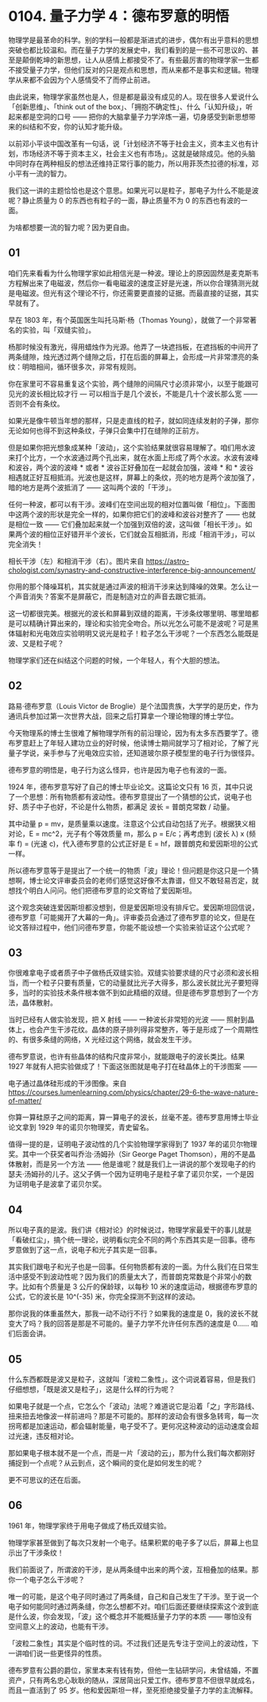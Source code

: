 # 0104. 量子力学 4：德布罗意的明悟

物理学是最革命的科学。别的学科一般都是渐进式的进步，偶尔有出乎意料的思想突破也都比较温和。而在量子力学的发展史中，我们看到的是一些不可思议的、甚至是颠倒乾坤的新思想，让人从感情上都接受不了。有些最厉害的物理学家一生都不接受量子力学，但他们反对的只是观点和思想，而从来都不是事实和逻辑。物理学从来都不会因为个人感情受不了而停止前进。

由此说来，物理学家虽然也是人，但是都是最没有成见的人。现在很多人爱说什么「创新思维」、「think out of the box」、「拥抱不确定性」、什么「认知升级」，听起来都是空洞的口号 —— 把你的大脑拿量子力学淬炼一遍，切身感受到新思想带来的纠结和不安，你的认知才能升级。

以前邓小平谈中国改革有一句话，说「计划经济不等于社会主义，资本主义也有计划，市场经济不等于资本主义，社会主义也有市场」。这就是破除成见。他的头脑中同时存在两种相反的想法还维持正常行事的能力，所以用菲茨杰拉德的标准，邓小平有一流的智力。

我们这一讲的主题恰恰也是这个意思。如果光可以是粒子，那电子为什么不能是波呢？静止质量为 0 的东西也有粒子的一面，静止质量不为 0 的东西也有波的一面。

为啥都想要一流的智力呢？因为更自由。

## 01

咱们先来看看为什么物理学家如此相信光是一种波。理论上的原因固然是麦克斯韦方程解出来了电磁波，然后你一看电磁波的速度正好是光速，所以你合理猜测光就是电磁波。但光有这个理论不行，你还需要更直接的证据。而最直接的证据，其实早就有了。

早在 1803 年，有个英国医生叫托马斯·杨（Thomas Young），就做了一个非常著名的实验，叫「双缝实验」。

杨那时候没有激光，得用蜡烛作为光源。他弄了一块遮挡板，在遮挡板的中间开了两条缝隙，烛光透过两个缝隙之后，打在后面的屏幕上，会形成一片非常漂亮的条纹：明暗相间，循环很多次，非常有规则。

你在家里可不容易重复这个实验，两个缝隙的间隔尺寸必须非常小，以至于能跟可见光的波长相比较才行 — 可以相当于是几个波长，不能是几十个波长那么宽 —— 否则不会有条纹。

如果光是像牛顿当年想的那样，只是走直线的粒子，就如同连续发射的子弹，那你无论如何也得不到这种条纹，子弹只会集中打在缝隙的正前方。

但是如果你把光想象成某种「波动」，这个实验结果就很容易理解了。咱们用水波来打个比方，一个水波通过两个孔出来，就在水面上形成了两个水波。水波有波峰和波谷，两个波的波峰 * 或者 * 波谷正好叠加在一起就会加强，波峰 * 和 * 波谷相遇就正好互相抵消。光波也是这样，屏幕上的条纹，亮的地方是两个波加强了，暗的地方是两个波抵消了 —— 这叫两个波的「干涉」。

任何一种波，都可以有干涉。波峰们在空间出现的相对位置叫做「相位」。下面图中这两个波的形状是完全一样的，如果你把它们的波峰和波谷对整齐了 —— 也就是相位一致 —— 它们叠加起来就一个加强到双倍的波，这叫做「相长干涉」。如果两个波的相位正好错开半个波长，它们就会互相抵消，形成「相消干涉」，可以完全消失！

相长干涉（左）和相消干涉（右）。图片来自 https://astro-chologist.com/synastry-and-constructive-interference-big-announcement/

你用的那个降噪耳机，其实就是通过声波的相消干涉来达到降噪的效果。怎么让一个声音消失？答案不是屏蔽它，而是制造对立的声音去跟它抵消。

这一切都很完美。根据光的波长和屏幕到双缝的距离，干涉条纹哪里明、哪里暗都是可以精确计算出来的，理论和实验完全吻合。所以光怎么可能不是波呢？可是黑体辐射和光电效应实验明明又说光是粒子！粒子怎么干涉呢？一个东西怎么能既是波、又是粒子呢？

物理学家们还在纠结这个问题的时候，一个年轻人，有个大胆的想法。

## 02

路易·德布罗意（Louis Victor de Broglie）是个法国贵族，大学学的是历史，作为通讯兵参加过第一次世界大战，回来之后打算拿一个理论物理的博士学位。

今天物理系的博士生很难了解物理学所有的前沿理论，因为有太多东西要学了。德布罗意赶上了年轻人建功立业的好时候，他读博士期间就学习了相对论，了解了光量子学说，亲手参与了光电效应实验，还知道玻尔原子模型里的电子行为很怪异。

德布罗意的明悟是，电子行为这么怪异，也许是因为电子也有波的一面。

1924 年，德布罗意写好了自己的博士毕业论文。这篇论文只有 16 页，其中只说了一个思想：所有物质都有波动性。德布罗意提出了一个猜想的公式，说电子也好、质子中子也好，不论是什么物质，都满足 波长 = 普朗克常数 / 动量。

其中动量 p = mv，是质量乘以速度。注意这个公式自动包括了光子。根据狭义相对论，E = mc^2，光子有个等效质量 m，那么 p = E/c；再考虑到 (波长 λ) x (频率 f) = (光速 c)，代入德布罗意的公式正好是 E = hf，跟普朗克和爱因斯坦的公式一样。

所以德布罗意等于是提出了一个统一的物质「波」理论！但问题是你这只是一个猜想啊，博士论文评审委员会的老师们感觉这好像不太靠谱，但又不敢轻易否定，就想找个明白人问问。他们把德布罗意的论文寄给了爱因斯坦。

这个观念突破连爱因斯坦都没想到，但是爱因斯坦没有排斥它。爱因斯坦回信说，德布罗意「可能揭开了大幕的一角」。评审委员会通过了德布罗意的论文，但是在论文答辩过程中，他们问德布罗意，你能不能设想一个实验来验证这个公式呢？

## 03

你很难拿电子或者质子中子做杨氏双缝实验。双缝实验要求缝的尺寸必须和波长相当，而一个粒子只要有质量，它的动量就比光子大得多，那么波长就比光子要短得多，当时的实验技术条件根本做不到如此精细的双缝。但是德布罗意想到了一个方法，晶体散射。

当时已经有人做实验发现，把 X 射线 —— 一种波长非常短的光波 —— 照射到晶体上，也会产生干涉花纹。晶体的原子排列得非常整齐，等于是形成了一个周期性的、有很多条缝的网络，X 光经过这个网络，就会发生干涉。

德布罗意说，也许有些晶体的结构尺度非常小，就能跟电子的波长类比。结果 1927 年就有人把实验做成了！下面这张图就是电子打在硅晶体上的干涉图案 ——

电子通过晶体硅形成的干涉图像。来自 https://courses.lumenlearning.com/physics/chapter/29-6-the-wave-nature-of-matter/

你算一算硅原子之间的距离，算一算电子的波长，丝毫不差。德布罗意用博士毕业论文拿到 1929 年的诺贝尔物理奖，青史留名。

值得一提的是，证明电子波动性的几个实验物理学家得到了 1937 年的诺贝尔物理奖。其中一个获奖者叫乔治·汤姆孙（Sir George Paget Thomson），用的不是晶体散射，而是另一个方法 —— 他是谁呢？就是我们上一讲说的那个发现电子的约瑟夫·汤姆孙的儿子。这父子俩一个因为证明电子是粒子拿了诺贝尔奖，一个是因为证明电子是波拿了诺贝尔奖。

## 04

所以电子真的是波。我们讲《相对论》的时候说过，物理学家最爱干的事儿就是「看破红尘」，搞个统一理论，说明看似完全不同的两个东西其实是一回事。德布罗意做到了这一点，说电子和光子其实是一回事。

其实我们跟电子和光子也是一回事。任何物质都有波的一面。为什么我们在日常生活中感受不到波动性呢？因为我们的质量太大了，而普朗克常数是个非常小的数字。比如有个质量是 3 公斤的保龄球，以每秒 10 米的速度运动，根据德布罗意的公式，它的波长是 10^(-35) 米，你完全探测不到这样的波动。

那你说我的体重虽然大，那我一动不动行不行？如果我的速度是 0，我的波长不就变大了吗？我的回答是那是不可能的。量子力学不允许任何东西的速度是 0…… 咱们后面会讲。

## 05

什么东西都既是波又是粒子，这就叫「波粒二象性」。这个词说着容易，但是我们仔细想想，「既是波又是粒子」，这是什么样的行为呢？

如果电子就是一个点，它怎么个「波动」法呢？难道说它是沿着「之」字形路线、扭来扭去地像波一样前进吗？那是不可能的。那样的波动会有很多急转弯，每一次拐弯都是加速运动，都会辐射能量，电子受不了。更何况这种波动的运动速度会超过光速，违反相对论。

那如果电子根本就不是一个点，而是一片「波动的云」，那为什么我们每次都刚好捕捉到一个点呢？从云到点，这个瞬间的变化是如何发生的呢？

更不可思议的还在后面。

## 06

1961 年，物理学家终于用电子做成了杨氏双缝实验。

物理学家甚至做到了每次只发射一个电子。结果积累的电子多了以后，屏幕上也显示出了干涉条纹！

我们前面说了，所谓波的干涉，是从两条缝中出来的两个波，互相叠加的结果。那你一个电子怎么干涉呢？

唯一的可能，是这个电子同时通过了两条缝，自己和自己发生了干涉。至于说一个电子如何能同时通过两条缝，你怎么想都不对。咱们后面还要继续探索这个波到底是什么波，你会发现，「波」这个概念并不能概括量子力学的本质 —— 哪怕没有空间意义上的波动，也能有干涉。

「波粒二象性」其实是个临时性的词。不过我们还是先专注于空间上的波动性，下一讲咱们说一些更怪异的性质。

德布罗意有公爵的爵位，家里本来有钱有势，但他一生钻研学问，未曾结婚，不置资产，只有两名忠心耿耿的随从，深居简出只爱工作。德布罗意不但很早就成名，而且一直活到了 95 岁。他和爱因斯坦一样，至死拒绝接受量子力学的主流解释。